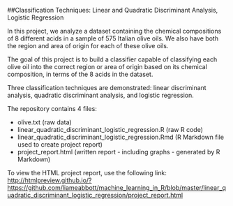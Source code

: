 ##Classification Techniques: Linear and Quadratic Discriminant Analysis, Logistic Regression  

In this project, we analyze a dataset containing the chemical compositions of 8 different acids in a sample of 575 
Italian olive oils. We also have both the region and area of origin for each of these olive oils.  

The goal of this project is to build a classifier capable of classifying each olive oil into the correct region or 
area of origin based on its chemical composition, in terms of the 8 acids in the dataset.  

Three classification techniques are demonstrated: linear discriminant analysis, quadratic discriminant analysis, and
logistic regression.  

The repository contains 4 files:
* olive.txt (raw data)
* linear_quadratic_discriminant_logistic_regression.R (raw R code)
* linear_quadratic_discriminant_logistic_regression.Rmd (R Markdown file used to create project report)
* project_report.html (written report - including graphs - generated by R Markdown)

To view the HTML project report, use the following link:
http://htmlpreview.github.io/?https://github.com/liameabbott/machine_learning_in_R/blob/master/linear_quadratic_discriminant_logistic_regression/project_report.html
